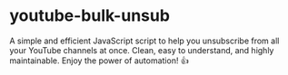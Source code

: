 # youtube-bulk-unsub
A simple and efficient JavaScript script to help you unsubscribe from all your YouTube channels at once. Clean, easy to understand, and highly maintainable. Enjoy the power of automation! 👍
